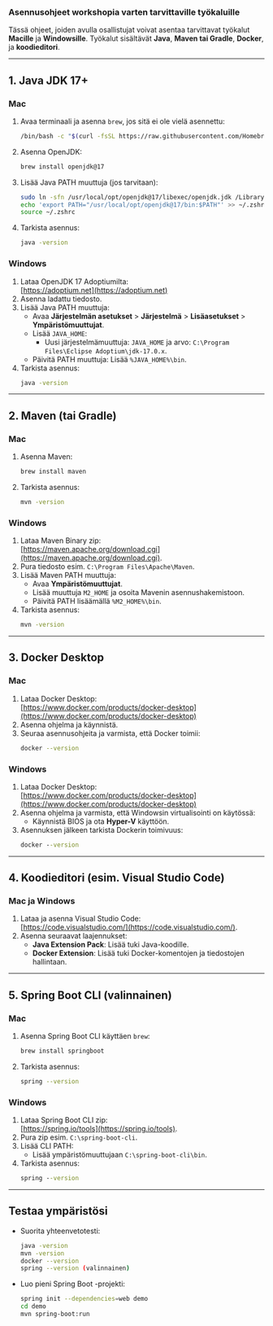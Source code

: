 ### **Asennusohjeet workshopia varten tarvittaville työkaluille**

Tässä ohjeet, joiden avulla osallistujat voivat asentaa tarvittavat työkalut **Macille** ja **Windowsille**. Työkalut sisältävät **Java**, **Maven tai Gradle**, **Docker**, ja **koodieditori**.

---

## **1. Java JDK 17+**
### **Mac**
1. Avaa terminaali ja asenna `brew`, jos sitä ei ole vielä asennettu:  
   ```bash
   /bin/bash -c "$(curl -fsSL https://raw.githubusercontent.com/Homebrew/install/HEAD/install.sh)"
   ```
2. Asenna OpenJDK:
   ```bash
   brew install openjdk@17
   ```
3. Lisää Java PATH muuttuja (jos tarvitaan):
   ```bash
   sudo ln -sfn /usr/local/opt/openjdk@17/libexec/openjdk.jdk /Library/Java/JavaVirtualMachines/openjdk.jdk
   echo 'export PATH="/usr/local/opt/openjdk@17/bin:$PATH"' >> ~/.zshrc
   source ~/.zshrc
   ```
4. Tarkista asennus:
   ```bash
   java -version
   ```

### **Windows**
1. Lataa OpenJDK 17 Adoptiumilta:  
   [https://adoptium.net](https://adoptium.net)
2. Asenna ladattu tiedosto.
3. Lisää Java PATH muuttuja:
   - Avaa **Järjestelmän asetukset** > **Järjestelmä** > **Lisäasetukset** > **Ympäristömuuttujat**.
   - Lisää `JAVA_HOME`:
     - Uusi järjestelmämuuttuja: `JAVA_HOME` ja arvo: `C:\Program Files\Eclipse Adoptium\jdk-17.0.x`.
   - Päivitä PATH muuttuja: Lisää `%JAVA_HOME%\bin`.
4. Tarkista asennus:
   ```cmd
   java -version
   ```

---

## **2. Maven (tai Gradle)**
### **Mac**
1. Asenna Maven:
   ```bash
   brew install maven
   ```
2. Tarkista asennus:
   ```bash
   mvn -version
   ```

### **Windows**
1. Lataa Maven Binary zip:  
   [https://maven.apache.org/download.cgi](https://maven.apache.org/download.cgi).
2. Pura tiedosto esim. `C:\Program Files\Apache\Maven`.
3. Lisää Maven PATH muuttuja:
   - Avaa **Ympäristömuuttujat**.
   - Lisää muuttuja `M2_HOME` ja osoita Mavenin asennushakemistoon.
   - Päivitä PATH lisäämällä `%M2_HOME%\bin`.
4. Tarkista asennus:
   ```cmd
   mvn -version
   ```

---

## **3. Docker Desktop**
### **Mac**
1. Lataa Docker Desktop:  
   [https://www.docker.com/products/docker-desktop](https://www.docker.com/products/docker-desktop)
2. Asenna ohjelma ja käynnistä.
3. Seuraa asennusohjeita ja varmista, että Docker toimii:
   ```bash
   docker --version
   ```

### **Windows**
1. Lataa Docker Desktop:  
   [https://www.docker.com/products/docker-desktop](https://www.docker.com/products/docker-desktop)
2. Asenna ohjelma ja varmista, että Windowsin virtualisointi on käytössä:
   - Käynnistä BIOS ja ota **Hyper-V** käyttöön.
3. Asennuksen jälkeen tarkista Dockerin toimivuus:
   ```cmd
   docker --version
   ```

---

## **4. Koodieditori (esim. Visual Studio Code)**
### **Mac ja Windows**
1. Lataa ja asenna Visual Studio Code:  
   [https://code.visualstudio.com/](https://code.visualstudio.com/).
2. Asenna seuraavat laajennukset:
   - **Java Extension Pack**: Lisää tuki Java-koodille.
   - **Docker Extension**: Lisää tuki Docker-komentojen ja tiedostojen hallintaan.

---

## **5. Spring Boot CLI (valinnainen)**
### **Mac**
1. Asenna Spring Boot CLI käyttäen `brew`:
   ```bash
   brew install springboot
   ```
2. Tarkista asennus:
   ```bash
   spring --version
   ```

### **Windows**
1. Lataa Spring Boot CLI zip:  
   [https://spring.io/tools](https://spring.io/tools).
2. Pura zip esim. `C:\spring-boot-cli`.
3. Lisää CLI PATH:
   - Lisää ympäristömuuttujaan `C:\spring-boot-cli\bin`.
4. Tarkista asennus:
   ```cmd
   spring --version
   ```

---

## **Testaa ympäristösi**
- Suorita yhteenvetotesti:
  ```bash
  java -version
  mvn -version
  docker --version
  spring --version (valinnainen)
  ```
- Luo pieni Spring Boot -projekti:
  ```bash
  spring init --dependencies=web demo
  cd demo
  mvn spring-boot:run
  ```
